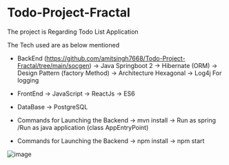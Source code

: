 # Todo-Project-Fractal

The project is Regarding Todo List Application

The Tech used are as below mentioned 
  - BackEnd (https://github.com/amitsingh7668/Todo-Project-Fractal/tree/main/socgen)
      -> Java Springboot 2
      -> Hibernate (ORM)
      -> Design Pattern (factory Method)
      -> Architecture Hexagonal
      -> Log4j For logging

  - FrontEnd
      -> JavaScript
      -> ReactJs
      -> ES6
      
  - DataBase
      -> PostgreSQL
      
  - Commands for Launching the Backend
      -> mvn install 
      -> Run as spring /Run as java application (class AppEntryPoint)
  - Commands for Launching the Backend
      -> npm install 
      -> npm start
      
      
 ![image](https://user-images.githubusercontent.com/56405921/109397452-9d6c3a80-795c-11eb-939c-c4b0c59d5451.png)
